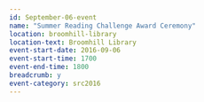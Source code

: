 ```yaml
---
id: September-06-event
name: "Summer Reading Challenge Award Ceremony"
location: broomhill-library
location-text: Broomhill Library
event-start-date: 2016-09-06
event-start-time: 1700
event-end-time: 1800
breadcrumb: y
event-category: src2016
---
```

